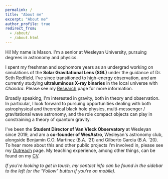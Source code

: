 ```yaml
---
permalink: /
title: "About me"
excerpt: "About me"
author_profile: true
redirect_from: 
  - /about/
  - /about.html
---
```


Hi! My name is Mason. I'm a senior at Wesleyan University, pursuing degrees in astronomy and physics.

I spent my freshman and sophomore years as an undergrad working on simulations of the **Solar Gravitational Lens (SGL)** under the guidance of Dr. Seth Redfield. I've since transitioned to high-energy observation, and am currently studying **ultraluminous X-ray binaries** in the local universe with *Chandra*. Please see my [Research](mvtea.github.io/research) page for more information.

Broadly speaking, I'm interested in gravity, both in theory and observation. In particular, I look forward to pursuing opportunities dealing with both astrophysical and theoretical black hole physics, multi-messenger / gravitational wave astronomy, and the role compact objects can play in constraining a theory of quantum gravity.

I've been the **Student Director of Van Vleck Observatory** at Wesleyan since 2019, and am a **co-founder of WesAstro**, Wesleyan's astronomy club, alongside Benjamin C.O. Martinez (B.A. '21) and Gilberto Garcia (B.A. '20). To hear more about this and other public projects I'm involved in, please see my [Outreach](mvtea.github.io/outreach) page. My teaching experience, among other things, can be found on my [CV](mvtea.github.io/cv).

*If you're looking to get in touch, my contact info can be found in the sidebar to the left (or the "Follow" button if you're on mobile).*
